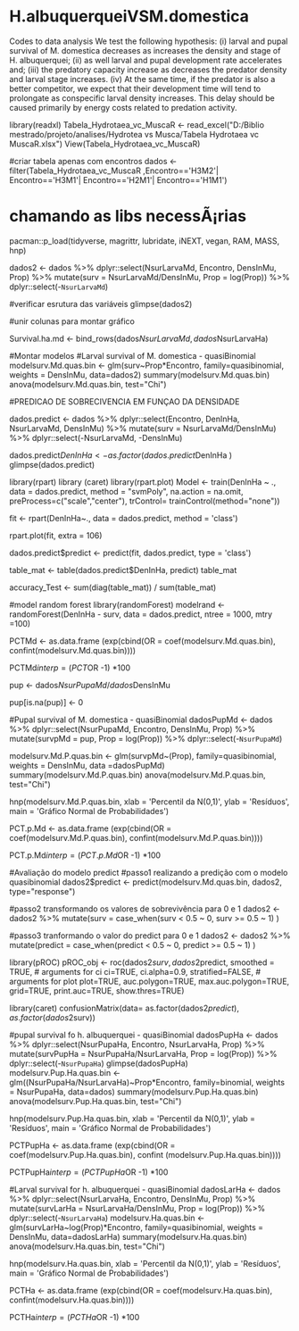 # H.albuquerqueiVSM.domestica
Codes to data analysis 
We test the following hypothesis: 
(i) larval and pupal survival of M. domestica decreases as increases the density and stage of H. albuquerquei; 
(ii) as well larval and pupal development rate accelerates and; 
(iii) the predatory capacity increase as decreases the predator density and larval stage increases. 
(iv) At the same time, if the predator is also a better competitor, we expect that their development time will tend to prolongate as conspecific larval 
density increases. This delay should be caused primarily by energy costs related to predation activity.

library(readxl)
Tabela_Hydrotaea_vc_MuscaR <- read_excel("D:/Biblio mestrado/projeto/analises/Hydrotea vs Musca/Tabela  Hydrotaea vc MuscaR.xlsx")
View(Tabela_Hydrotaea_vc_MuscaR)

#criar tabela apenas com encontros
dados <-   filter(Tabela_Hydrotaea_vc_MuscaR ,Encontro=='H3M2'|
                    Encontro=='H3M1'| Encontro=='H2M1'| Encontro=='H1M1')
   
   # chamando as libs necessÃ¡rias
pacman::p_load(tidyverse, magrittr, lubridate, iNEXT, vegan, RAM, MASS, hnp)

dados2 <- dados %>% dplyr::select(NsurLarvaMd, Encontro, DensInMu, Prop) %>%
   mutate(surv = NsurLarvaMd/DensInMu, 
         Prop = log(Prop)) %>% dplyr::select(-`NsurLarvaMd`)

#verificar esrutura das variáveis
glimpse(dados2)

#unir colunas para montar gráfico

Survival.ha.md <- bind_rows(dados$NsurLarvaMd, dados$NsurLarvaHa)

#Montar modelos
#Larval survival of M. domestica - quasiBinomial
modelsurv.Md.quas.bin <- glm(surv~Prop*Encontro,
                             family=quasibinomial, weights = DensInMu, data=dados2)
summary(modelsurv.Md.quas.bin)
anova(modelsurv.Md.quas.bin, test="Chi")

#PREDICAO DE SOBRECIVENCIA EM FUNÇAO DA DENSIDADE

dados.predict <-  dados %>% dplyr::select(Encontro, DenInHa, NsurLarvaMd, DensInMu) %>%
  mutate(surv = NsurLarvaMd/DensInMu) %>% dplyr::select(-NsurLarvaMd, -DensInMu)
                               
dados.predict$DenInHa <-  as.factor(dados.predict$DenInHa )
glimpse(dados.predict)

library(rpart)
library (caret)
library(rpart.plot)
Model <- train(DenInHa ~ ., data = dados.predict,
               method = "svmPoly",
               na.action = na.omit,
               preProcess=c("scale","center"),
               trControl= trainControl(method="none"))

fit <- rpart(DenInHa~., data = dados.predict, method = 'class')

rpart.plot(fit, extra = 106)

dados.predict$predict <- predict(fit, dados.predict, type = 'class')

table_mat <- table(dados.predict$DenInHa, predict)
table_mat

accuracy_Test <- sum(diag(table_mat)) / sum(table_mat)

#model random forest
library(randomForest)
modelrand <- randomForest(DenInHa - surv, data = dados.predict, ntree = 1000, mtry =100)


PCTMd <- as.data.frame (exp(cbind(OR = coef(modelsurv.Md.quas.bin), confint(modelsurv.Md.quas.bin))))

PCTMd$interp = (PCT$OR -1) *100

pup <- dados$NsurPupaMd/ dados$DensInMu

pup[is.na(pup)] <- 0


#Pupal survival of M. domestica - quasiBinomial
dadosPupMd <- dados %>% dplyr::select(NsurPupaMd, Encontro, DensInMu, Prop) %>%
  mutate(survpMd = pup, 
         Prop = log(Prop)) %>% dplyr::select(-`NsurPupaMd`)

modelsurv.Md.P.quas.bin <- glm(survpMd~(Prop),
                             family=quasibinomial, weights = DensInMu, data
                             =dadosPupMd)
summary(modelsurv.Md.P.quas.bin)
anova(modelsurv.Md.P.quas.bin, test="Chi")

hnp(modelsurv.Md.P.quas.bin, xlab = 'Percentil da N(0,1)', ylab = 'Resíduos', main = 'Gráfico Normal de Probabilidades')

PCT.p.Md <- as.data.frame (exp(cbind(OR = coef(modelsurv.Md.P.quas.bin), confint(modelsurv.Md.P.quas.bin))))

PCT.p.Md$interp = (PCT.p.Md$OR -1) *100

#Avaliação do modelo predict
#passo1 realizando a predição com o modelo quasibinomial
dados2$predict <- predict(modelsurv.Md.quas.bin, dados2, type="response")

#passo2 transformando os valores de sobrevivência para 0 e 1
dados2 <- dados2 %>% mutate(surv = case_when(surv < 0.5 ~ 0, surv >= 0.5 ~ 1) )

#passo3 tranformando o valor do predict para 0 e 1 
dados2 <- dados2 %>% mutate(predict = case_when(predict < 0.5 ~ 0, predict >= 0.5 ~ 1) )

library(pROC)
pROC_obj <- roc(dados2$surv,dados2$predict,
                smoothed = TRUE,
                # arguments for ci
                ci=TRUE, ci.alpha=0.9, stratified=FALSE,
                # arguments for plot
                plot=TRUE, auc.polygon=TRUE, max.auc.polygon=TRUE, grid=TRUE,
                print.auc=TRUE, show.thres=TRUE)

library(caret)
confusionMatrix(data= as.factor(dados2$predict), as.factor (dados2$surv))


#pupal survival fo h. albuquerquei - quasiBinomial
dadosPupHa <- dados %>% dplyr::select(NsurPupaHa, Encontro, NsurLarvaHa, Prop) %>%
  mutate(survPupHa = NsurPupaHa/NsurLarvaHa, 
         Prop = log(Prop)) %>% dplyr::select(-`NsurPupaHa`)
glimpse(dadosPupHa)
modelsurv.Pup.Ha.quas.bin <- glm((NsurPupaHa/NsurLarvaHa)~Prop*Encontro,
                             family=binomial, weights = NsurPupaHa, data=dados)
summary(modelsurv.Pup.Ha.quas.bin)
anova(modelsurv.Pup.Ha.quas.bin, test="Chi")

hnp(modelsurv.Pup.Ha.quas.bin, xlab = 'Percentil da N(0,1)', ylab 
    = 'Resíduos', main = 'Gráfico Normal de Probabilidades')

PCTPupHa <- as.data.frame (exp(cbind(OR = coef(modelsurv.Pup.Ha.quas.bin), confint
                                     (modelsurv.Pup.Ha.quas.bin))))

PCTPupHa$interp = (PCTPupHa$OR -1) *100

#Larval survival for h. albuquerquei - quasiBinomial
dadosLarHa <- dados %>% dplyr::select(NsurLarvaHa, Encontro, DensInMu, Prop) %>%
  mutate(survLarHa = NsurLarvaHa/DensInMu, 
         Prop = log(Prop)) %>% dplyr::select(-`NsurLarvaHa`)
modelsurv.Ha.quas.bin <- glm(survLarHa~log(Prop)*Encontro,
                             family=quasibinomial, weights = DensInMu, data=dadosLarHa)
summary(modelsurv.Ha.quas.bin)
anova(modelsurv.Ha.quas.bin, test="Chi")

hnp(modelsurv.Ha.quas.bin, xlab = 'Percentil da N(0,1)', ylab = 'Resíduos', main = 'Gráfico Normal de Probabilidades')

PCTHa <- as.data.frame (exp(cbind(OR = coef(modelsurv.Ha.quas.bin), confint(modelsurv.Ha.quas.bin))))

PCTHa$interp = (PCTHa$OR -1) *100
   
